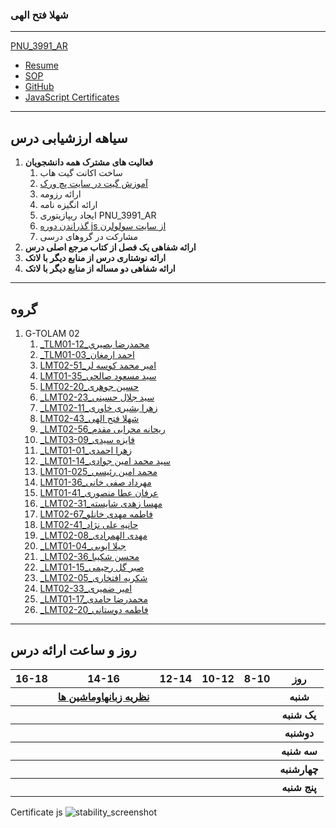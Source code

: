 

### شهلا فتح الهی
 
---


 [PNU_3991_AR](https://github.com/shfathollahi/PNU_3991_AR)
- [Resume](https://shfathollahi.github.io) 
- [SOP](https://shfathollahi.github.io/sop/)
- [GitHub](https://github.com/shfathollahi)
- [JavaScript Certificates ](https://github.com/shfathollahi/PNU_3991_AR/blob/main/JavaScript/Certificates.pdf)

------------------
## سیاهه ارزشیابی درس

1. **فعالیت های مشترک همه دانشجویان**
    1. ساخت اکانت گیت هاب
    2. [آموزش گیت در سایت پچ ورک](http://jlord.us/patchwork/)
    3. ارائه رزومه
    4. ارائه انگیزه نامه
    5. ایجاد ریپازیتوری PNU_3991_AR
    6. [گذراندن دوره js از سایت سولولرن](http://Sololearn.com)
    7. مشارکت در گروهای درسی
1. **ارائه شفاهی یک فصل از کتاب مرجع اصلی درس**
1. **ارائه نوشتاری درس از منابع دیگر با لاتک**
1. **ارائه شفاهی دو مساله از منابع دیگر با لاتک**

------------------

## گروه 

 
   
 1. G-TOLAM 02
    1.  [_TLM01-12_محمدرضا بصيري](https://github.com/AliRazavi-edu/PNU_3991/tree/master/_BSc/Theory-of-Languages-and-Machines/_1115157_01/12_محمدرضا%20بصيري)
    1. [_TLM01-03_احمد ارمغان](https://github.com/AliRazavi-edu/PNU_3991/tree/master/_BSc/Theory-of-Languages-and-Machines/_1115157_01/03_احمد%20ارمغان) 
    1. [LMT02-51_امیر محمد کوسه لر](https://github.com/AliRazavi-edu/PNU_3991/tree/master/_BSc/Theory-of-Languages-and-Machines/_1115157_02/51_اميرمحمد%20كوسه%20لر)  
    1. [LMT01-35_سید مسعود صالحی](https://github.com/AliRazavi-edu/PNU_3991/tree/master/_BSc/Theory-of-Languages-and-Machines/_1115157_01/35_سيدمسعود%20صالحي)      
    1.  [LMT02-20_حسین جوهری](https://github.com/AliRazavi-edu/PNU_3991/tree/master/_BSc/Theory-of-Languages-and-Machines/_1115157_02/20_حسين%20جوهري)
    1. [_LMT02-23_سید جلال حسینی](https://github.com/AliRazavi-edu/PNU_3991/tree/master/_BSc/Theory-of-Languages-and-Machines/_1115157_02/23_سيدجلال%20حسيني)
    1. [_LMT02-11_زهرا بشیری خاوری](https://github.com/AliRazavi-edu/PNU_3991/tree/master/_BSc/Theory-of-Languages-and-Machines/_1115157_02/11_زهرا%20بشيري%20خاوري)
    1. [LMT02-43_شهلا فتح الهی](https://github.com/AliRazavi-edu/PNU_3991/tree/master/_BSc/Theory-of-Languages-and-Machines/_1115157_02/43_شهلا%20فتح%20الهي) 
    1. [_LMT02-56_ریحانه محرابی مقدم](https://github.com/AliRazavi-edu/PNU_3991/tree/master/_BSc/Theory-of-Languages-and-Machines/_1115157_02/56_ريحانه%20محرابي%20مقدم)
    1. [_LMT03-09_فایزه سیدی](https://github.com/AliRazavi-edu/PNU_3991/tree/master/_BSc/Theory-of-Languages-and-Machines/_1115157_03/09_فائزه%20صيدي)
    1. [_LMT01-01_زهرا احمدی](https://github.com/AliRazavi-edu/PNU_3991/tree/master/_BSc/Theory-of-Languages-and-Machines/_1115157_01/01_زهرا%20احمدي)
    1. [_LMT01-14_سید محمد امین جوادی](https://github.com/AliRazavi-edu/PNU_3991/tree/master/_BSc/Theory-of-Languages-and-Machines/_1115157_01/14_سيدمحمدامين%20جوادي)
    1. [LMT01-025_محمد امین رئیسی](https://github.com/AliRazavi-edu/PNU_3991/tree/master/_BSc/Theory-of-Languages-and-Machines/_1115157_01/25_محمدامين%20رئيسي)
    1. [LMT01-36_مهرداد صفی خانی](https://github.com/AliRazavi-edu/PNU_3991/tree/master/_BSc/Theory-of-Languages-and-Machines/_1115157_01/36_مهرداد%20صفي%20خاني)
    1. [LMT01-41_عرفان عطا منصوری](https://github.com/AliRazavi-edu/PNU_3991/tree/master/_BSc/Theory-of-Languages-and-Machines/_1115157_01/41_عرفان%20عطامنصوري)
    1. [_LMT02-31_مهسا زهدی شایسته](https://github.com/AliRazavi-edu/PNU_3991/tree/master/_BSc/Theory-of-Languages-and-Machines/_1115157_02/31_مهسا%20زهدي%20شايسته)
    1. [LMT02-67_فاطمه مهدی خانلو](https://github.com/AliRazavi-edu/PNU_3991/tree/master/_BSc/Theory-of-Languages-and-Machines/_1115157_02/67_فاطمه%20مهديخانلو)
    1. [LMT02-41_حانیه علی نژاد](https://github.com/AliRazavi-edu/PNU_3991/tree/master/_BSc/Theory-of-Languages-and-Machines/_1115157_02/67_فاطمه%20مهديخانلو)
    1. [_LMT02-08_مهدی الهمرادی](https://github.com/AliRazavi-edu/PNU_3991/tree/master/_BSc/Theory-of-Languages-and-Machines/_1115157_02/08_مهدي%20الهمرادي)
    1. [_LMT01-04_جیلا ایوبی](https://github.com/AliRazavi-edu/PNU_3991/tree/master/_BSc/Theory-of-Languages-and-Machines)
    1. [_LMT02-36_محسن شکیبا](https://github.com/AliRazavi-edu/PNU_3991/tree/master/_BSc/Theory-of-Languages-and-Machines/_1115157_02/36_محسن%20شكيبا)
    1. [_LMT01-15_صبر گل رحیمی ](https://github.com/AliRazavi-edu/PNU_3991/tree/master/_BSc/Theory-of-Languages-and-Machines)
    1. [_LMT02-05_شکریه افتخاری ](https://github.com/AliRazavi-edu/PNU_3991/tree/master/_BSc/Theory-of-Languages-and-Machines)
    1. [LMT02-33_امیر ضمیری](https://github.com/AliRazavi-edu/PNU_3991/tree/master/_BSc/Theory-of-Languages-and-Machines)
    1. [_LMT01-17_محمدرضا حامدی](https://github.com/AliRazavi-edu/PNU_3991/tree/master/_BSc/Theory-of-Languages-and-Machines/_1115157_01/17_محمدرضا%20حامدي)
    1. [_LMT02-20_فاطمه دوستانی ](https://github.com/AliRazavi-edu/PNU_3991/tree/master/_BSc/Theory-of-Languages-and-Machines)
------------------

## روز و ساعت ارائه درس

<table style="width:100%">
  <tr>
    <th >16-18</th>
    <th >14-16</th>
    <th >12-14</th>
    <th>10-12</th>
    <th>8-10</th>
    <th>روز</th>
  </tr>
  <tr>
    <th ></th>
    <th ><a  href="https://github.com/AliRazavi-edu/PNU_3991/tree/master/_BSc/Theory-of-Languages-and-Machines"> نظريه زبانهاوماشين ها</a></th>
    <th ></th>
    <th></th>
    <th></th>
    <th>شنبه</th>
  </tr>
   <tr>
    <th ></th>
    <th ></th>
    <th></th>
    <th></th>
    <th ></th>
    <th>یک شنبه</th>
  </tr>
   <tr>
     <th ></th>
     <th ></th>
     <th></th>
     <th></th>
    <th ></th>   
    <th>دوشنبه</th>
  </tr>
   <tr>
    <th ></th>
    <th ></th>
    <th></th>
    <th></th>
    <th ></th>
    <th>سه شنبه</th>
  </tr>
   <tr>
    <th ></th>
    <th ></th>
    <th></th>
    <th></th>
     <th ></th>
    <th>چهارشنبه</th>
  </tr>
   <tr>
    <th ></th>
     <th ></th>
     <th ></th>
     <th></th>
     <th ></th>
    <th>پنج شنبه</th>
  </tr>
</table>

Certificate js
![stability_screenshot](../master/CertJS.png)

